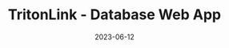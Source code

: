---
title: "TritonLink - Database Web App"
collection: projects
permalink: /projects/2023-tritonlink
date: 2023-06-12
venue: 'TritonLink - Database Web App'
github: 'https://github.com/ahvuong/TritonLink-Database-Web-App'
youtube: 'https://youtu.be/WuNjX2rVSFg'
---